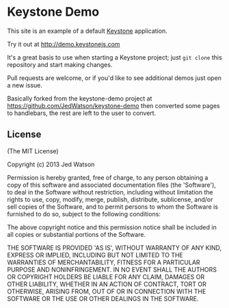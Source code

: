 Keystone Demo
=============

This site is an example of a default [Keystone](http://keystonejs.com) application.

Try it out at http://demo.keystonejs.com

It's a great basis to use when starting a Keystone project; just `git clone`
this repository and start making changes.

Pull requests are welcome, or if you'd like to see additional demos just open a
new issue.

Basically forked from the keystone-demo project at https://github.com/JedWatson/keystone-demo then converted some pages to handlebars, the rest are left to the user to convert.

## License

(The MIT License)

Copyright (c) 2013 Jed Watson

Permission is hereby granted, free of charge, to any person obtaining
a copy of this software and associated documentation files (the
'Software'), to deal in the Software without restriction, including
without limitation the rights to use, copy, modify, merge, publish,
distribute, sublicense, and/or sell copies of the Software, and to
permit persons to whom the Software is furnished to do so, subject to
the following conditions:

The above copyright notice and this permission notice shall be
included in all copies or substantial portions of the Software.

THE SOFTWARE IS PROVIDED 'AS IS', WITHOUT WARRANTY OF ANY KIND,
EXPRESS OR IMPLIED, INCLUDING BUT NOT LIMITED TO THE WARRANTIES OF
MERCHANTABILITY, FITNESS FOR A PARTICULAR PURPOSE AND NONINFRINGEMENT.
IN NO EVENT SHALL THE AUTHORS OR COPYRIGHT HOLDERS BE LIABLE FOR ANY
CLAIM, DAMAGES OR OTHER LIABILITY, WHETHER IN AN ACTION OF CONTRACT,
TORT OR OTHERWISE, ARISING FROM, OUT OF OR IN CONNECTION WITH THE
SOFTWARE OR THE USE OR OTHER DEALINGS IN THE SOFTWARE.
